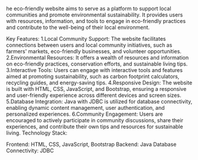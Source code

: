 he eco-friendly website aims to serve as a platform to support local communities and promote environmental sustainability. 
It provides users with resources, information,
and tools to engage in eco-friendly practices and
contribute to the well-being of their local environment.

Key Features:
1.Local Community Support: The website facilitates connections between users and local community initiatives, such as farmers' markets, eco-friendly businesses, and volunteer opportunities.
2.Environmental Resources: It offers a wealth of resources and information on eco-friendly practices, conservation efforts, and sustainable living tips.
3.Interactive Tools: Users can engage with interactive tools and features aimed at promoting sustainability, such as carbon footprint calculators, recycling guides, and energy-saving tips.
4.Responsive Design: The website is built with HTML, CSS, JavaScript, and Bootstrap, ensuring a responsive and user-friendly experience across different devices and screen sizes.
5.Database Integration: Java with JDBC is utilized for database connectivity, enabling dynamic content management, user authentication, and personalized experiences.
6.Community Engagement: Users are encouraged to actively participate in community discussions, share their experiences, and contribute their own tips and resources for sustainable living.
Technology Stack:

Frontend: HTML, CSS, JavaScript, Bootstrap
Backend: Java
Database Connectivity: JDBC
